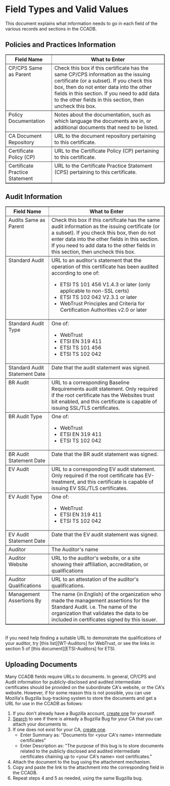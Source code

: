 # Field Types and Valid Values #

This document explains what information needs to go in each field of the
various records and sections in the CCADB.

## Policies and Practices Information ##

<table border="1">
<tr><th>Field Name</th><th>What to Enter</th></tr>
<tr valign="top" align="left">
<td>CP/CPS Same as Parent</td>
<td>Check this box if this certificate has the same CP/CPS information as the
issuing certificate (or a subset). If you check this box, then do not enter
data into the other fields in this section. If you need to add data to the
other fields in this section, then uncheck this box.</td>
</tr>
<tr valign="top" align="left">
<td>Policy Documentation</td>
<td>Notes about the documentation, such as which language the documents are
in, or additional documents that need to be listed.</td>
</tr>
<tr valign="top" align="left">
<td>CA Document Repository</td>
<td>URL to the document repository pertaining to this certificate.</td>
</tr>
<tr valign="top" align="left">
<td>Certificate Policy (CP)</td>
<td>URL to the Certificate Policy (CP) pertaining to this certificate.</td>
</tr>
<tr valign="top" align="left">
<td>Certificate Practice Statement</td>
<td>URL to the Certificate Practice Statement (CPS) pertaining to this
certificate.</td>
</tr>
</table>

## Audit Information ##

<table border="1">
<tr valign="top"><th>Field Name</th><th>What to Enter</th></tr>

<tr valign="top">
<td>Audits Same as Parent </td>
<td> Check this box if this certificate has the same audit information as the
issuing certificate (or a subset). If you check this box, then do not enter
data into the other fields in this section. If you need to add data to the
other fields in this section, then uncheck this box.</td>
</tr>
<tr valign="top">
<td>Standard Audit </td>
<td>URL to an auditor's statement that the operation of this certificate has
been audited according to one of:
<ul>
<li>ETSI TS 101 456 V1.4.3 or later (only applicable to non-SSL certs)</li>
<li>ETSI TS 102 042 V2.3.1 or later</li>
<li>WebTrust Principles and Criteria for Certification Authorities v2.0 or
later</li>
</ul>
</td>
</tr>
<tr valign="top">
<td>Standard Audit Type </td>
<td> One of:
<ul>
<li>WebTrust</li>
<li>ETSI EN 319 411</li>
<li>ETSI TS 101 456</li>
<li>ETSI TS 102 042</li>
</ul>
</td>
</tr>
<tr valign="top">
<td>Standard Audit Statement Date </td>
<td> Date that the audit statement was signed.</td>
</tr>
<tr valign="top">
<td>BR Audit </td>
<td> URL to a corresponding Baseline Requirements audit statement. Only
required if the root certificate has the Websites trust bit enabled, and this
certificate is capable of issuing SSL/TLS certificates. </td>
</tr>
<tr valign="top">
<td>BR Audit Type </td>
<td> One of:
<ul>
<li>WebTrust</li>
<li>ETSI EN 319 411</li>
<li>ETSI TS 102 042</li>
</ul>
</td>
</tr>
<tr valign="top">
<td>BR Audit Statement Date </td>
<td> Date that the BR audit statement was signed.</td>
</tr>
<tr valign="top">
<td>EV Audit </td>
<td> URL to a corresponding EV audit statement. Only required if the root
certificate has EV-treatment, and this certificate is capable of issuing EV
SSL/TLS certificates.</td>
</tr>
<tr valign="top">
<td>EV Audit Type </td>
<td> One of:
<ul>
<li>WebTrust</li>
<li>ETSI EN 319 411</li>
<li>ETSI TS 102 042</li>
</ul>
</td>
</tr>
<tr valign="top">
<td>EV Audit Statement Date </td>
<td> Date that the EV audit statement was signed.</td>
</tr>
<tr valign="top">
<td>Auditor </td>
<td> The Auditor's name</td>
</tr>
<tr valign="top">
<td>Auditor Website </td>
<td> URL to the auditor's website, or a site showing their affiliation,
accreditation, or qualifications</td>
</tr>
<tr valign="top">
<td>Auditor Qualifications </td>
<td> URL to an attestation of the auditor's qualifications.
</td>
</tr>
<tr valign="top">
<td>Management Assertions By </td>
<td> The name (in English) of the organization who made the management
assertions for the Standard Audit. i.e. The name of the organization that
validates the data to be included in certificates signed by this issuer.</td>
</tr>
</table>

<br>
If you need help finding a suitable URL to demonstrate the qualifications of
your auditor, try [this list][WT-Auditors] for WebTrust, or see the links in
section 5 of [this document][ETSI-Auditors] for ETSI.

## Uploading Documents ##

Many CCADB fields require URLs to documents. In general, CP/CPS and Audit
information for publicly-disclosed and audited intermediate certificates
should be provided on the subordinate CA's website, or the CA's website.
However, if for some reason this is not possible, you can use Mozilla's
Bugzilla bug-tracking system to store the documents and get a URL for use in
the CCADB as follows:

1. If you don't already have a Bugzilla account, [create one][BZ-Create-Acct]
   for yourself.
2. [Search][BZ-Doc-Bugs] to see if there is already a Bugzilla Bug for your CA
   that you can attach your documents to.
3. If one does not exist for your CA, [create one][BZ-Create-Bug].
   * Enter Summary as: "Documents for &lt;your CA's name&gt; intermediate
     certificates"
   * Enter Description as: "The purpose of this bug is to store documents
     related to the publicly disclosed and audited intermediate certificates
     chaining up to &lt;your CA's name&gt; root certificates."
4. Attach the document to the bug using the attachment mechanism.
5. Copy and paste the link to the attachment into the corresponding field in
   the CCADB.
6. Repeat steps 4 and 5 as needed, using the same Bugzilla bug.

[WT-Auditors]:    http://www.webtrust.org/licensed-webtrust-practitions-international/item64419.aspx
[ETSI-Auditors]:  https://portal.etsi.org/TBSiteMap/ESI/TrustServiceProviders.aspx
[BZ-Create-Acct]: https://bugzilla.mozilla.org/createaccount.cgi
[BZ-Doc-Bugs]: https://bugzilla.mozilla.org/buglist.cgi?&query_format=advanced&component=CA%20Certificate%20Root%20Program&product=NSS&status_whiteboard_type=allwordssubstr&status_whiteboard=ca-audit
[BZ-Create-Bug]:  https://bugzilla.mozilla.org/enter_bug.cgi?&component=CA%20Certificate%20Root%20Program&product=NSS&bug_severity=enhancement
